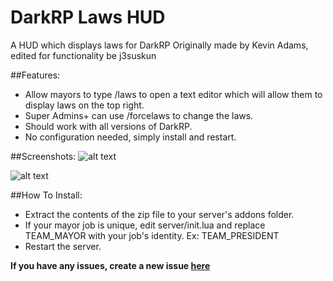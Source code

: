 # DarkRP Laws HUD
A HUD which displays laws for DarkRP
Originally made by Kevin Adams, edited for functionality be j3suskun

##Features:

* Allow mayors to type /laws to open a text editor which will allow them to display laws on the top right.
* Super Admins+ can use /forcelaws to change the laws.
* Should work with all versions of DarkRP.
* No configuration needed, simply install and restart.

##Screenshots:
![alt text](http://i.imgur.com/AdJ59ae.jpg "Screenshot 1")

![alt text](http://i.imgur.com/2LiCJPC.jpg "Screenshot 2")

##How To Install:

* Extract the contents of the zip file to your server's addons folder.
* If your mayor job is unique, edit server/init.lua and replace TEAM_MAYOR with your job's identity. Ex: TEAM_PRESIDENT
* Restart the server.

**If you have any issues, create a new issue [here](https://github.com/j3suskun/DarkRP-Law-HUD/issues/new)**
